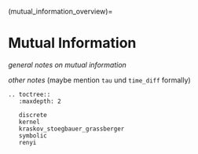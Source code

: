 (mutual_information_overview)=
# Mutual Information

_general notes on mutual information_

_other notes_ (maybe mention ``tau`` und ``time_diff`` formally)


```{eval-rst}
.. toctree::
   :maxdepth: 2

   discrete
   kernel
   kraskov_stoegbauer_grassberger
   symbolic
   renyi
```
